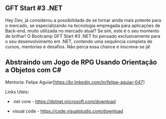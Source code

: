 ## GFT Start #3 .NET
Hey Dev, já considerou a possibilidade de se tornar ainda mais potente para o mercado, se especializando na tecnologia empregada para aplicações de Back-end, muito utilizada no mercado atual? Se sim, este é o seu momento de brilhar! O Bootcamp GFT Start #3 .NET foi pensado exclusivamente para o seu desenvolvimento em .NET, contendo uma sequência completa de cursos, mentorias e desafios. Não perca essa chance e inscreva-se já!

## Abstraindo um Jogo de RPG Usando Orientação a Objetos com C#

Mentoria: Felipe Aguiar[https://br.linkedin.com/in/felipe-aguiar-047]


Links Uteis:

- .net core - https://dotnet.microsoft.com/download

- visual code - https://code.visualstudio.com/download

